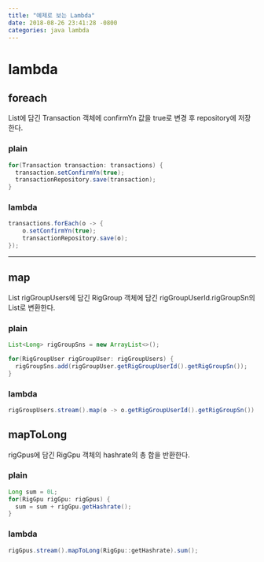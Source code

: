 ```yaml
---
title: "예제로 보는 Lambda"
date: 2018-08-26 23:41:28 -0800
categories: java lambda
---
```


# lambda

## foreach

List에 담긴 Transaction 객체에 confirmYn 값을 true로 변경 후 repository에 저장한다.

### plain

~~~java
for(Transaction transaction: transactions) {
  transaction.setConfirmYn(true);
  transactionRepository.save(transaction);
}
~~~

### lambda

~~~java
transactions.forEach(o -> {
    o.setConfirmYn(true);
    transactionRepository.save(o);
});
~~~

---

## map

List rigGroupUsers에 담긴 RigGroup 객체에 담긴 rigGroupUserId.rigGroupSn의 List로 변환한다.

### plain

~~~java
List<Long> rigGroupSns = new ArrayList<>();

for(RigGroupUser rigGroupUser: rigGroupUsers) {
  rigGroupSns.add(rigGroupUser.getRigGroupUserId().getRigGroupSn());
}
~~~

### lambda

~~~java
rigGroupUsers.stream().map(o -> o.getRigGroupUserId().getRigGroupSn()).collect(Collectors.toList());
~~~

## mapToLong

rigGpus에 담긴 RigGpu 객체의 hashrate의 총 합을 반환한다.

### plain

~~~java
Long sum = 0L;
for(RigGpu rigGpu: rigGpus) {
  sum = sum + rigGpu.getHashrate();
}
~~~

### lambda

~~~java
rigGpus.stream().mapToLong(RigGpu::getHashrate).sum();
~~~
